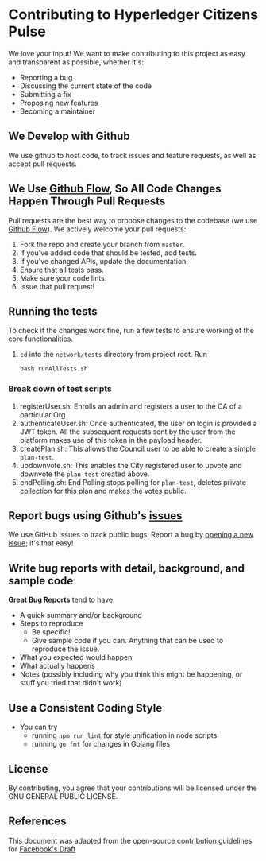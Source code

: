 # Contributing to Hyperledger Citizens Pulse

We love your input! We want to make contributing to this project as easy and transparent as possible, whether it's:

- Reporting a bug
- Discussing the current state of the code
- Submitting a fix
- Proposing new features
- Becoming a maintainer

## We Develop with Github

We use github to host code, to track issues and feature requests, as well as accept pull requests.

## We Use [Github Flow](https://guides.github.com/introduction/flow/index.html), So All Code Changes Happen Through Pull Requests

Pull requests are the best way to propose changes to the codebase (we use [Github Flow](https://guides.github.com/introduction/flow/index.html)). We actively welcome your pull requests:

1. Fork the repo and create your branch from `master`.
2. If you've added code that should be tested, add tests.
3. If you've changed APIs, update the documentation.
4. Ensure that all tests pass.
5. Make sure your code lints.
6. Issue that pull request!

## Running the tests

To check if the changes work fine, run a few tests to ensure working of the core functionalities.

1. `cd` into the `network/tests` directory from project root. Run
   ```
   bash runAllTests.sh
   ```

### Break down of test scripts

1. registerUser.sh: Enrolls an admin and registers a user to the CA of a particular Org
2. authenticateUser.sh: Once authenticated, the user on login is provided a JWT token. All the subsequent requests sent by the user from the platform makes use of this token in the payload header.
3. createPlan.sh: This allows the Council user to be able to create a simple `plan-test`.
4. updownvote.sh: This enables the City registered user to upvote and downvote the `plan-test` created above.
5. endPolling.sh: End Polling stops polling for `plan-test`, deletes private collection for this plan and makes the votes public.

## Report bugs using Github's [issues](https://github.com/maniankara/hyperledger-citizens-pulse/issues)

We use GitHub issues to track public bugs. Report a bug by [opening a new issue](https://github.com/maniankara/hyperledger-citizens-pulse/issues/new); it's that easy!

## Write bug reports with detail, background, and sample code

**Great Bug Reports** tend to have:

- A quick summary and/or background
- Steps to reproduce
  - Be specific!
  - Give sample code if you can. Anything that can be used to reproduce the issue.
- What you expected would happen
- What actually happens
- Notes (possibly including why you think this might be happening, or stuff you tried that didn't work)

## Use a Consistent Coding Style

- You can try
  - running `npm run lint` for style unification in node scripts
  - running `go fmt` for changes in Golang files

## License

By contributing, you agree that your contributions will be licensed under the GNU GENERAL PUBLIC LICENSE.

## References

This document was adapted from the open-source contribution guidelines for [Facebook's Draft](https://github.com/facebook/draft-js/blob/a9316a723f9e918afde44dea68b5f9f39b7d9b00/CONTRIBUTING.md)
